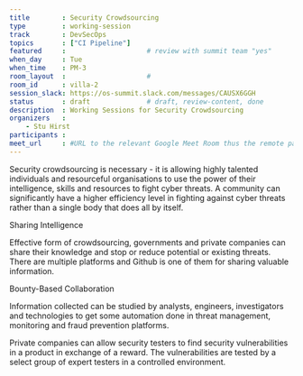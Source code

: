 ```yaml
---
title        : Security Crowdsourcing
type         : working-session
track        : DevSecOps
topics       : ["CI Pipeline"]
featured     :                    # review with summit team "yes"
when_day     : Tue
when_time    : PM-3
room_layout  :                    #
room_id      : villa-2
session_slack: https://os-summit.slack.com/messages/CAUSX6GGH
status       : draft              # draft, review-content, done
description  : Working Sessions for Security Crowdsourcing
organizers   :
    - Stu Hirst
participants :
meet_url     : #URL to the relevant Google Meet Room thus the remote participants can join a session
---
```


Security crowdsourcing is necessary - it is allowing highly talented individuals and resourceful organisations to use the power of their intelligence, skills and resources to fight cyber threats.
A community can significantly have a higher efficiency level in fighting against cyber threats rather than a single body that does all by itself.

Sharing Intelligence

Effective form of crowdsourcing, governments and private companies can share their knowledge and stop or reduce potential or existing threats. There are multiple platforms and Github is one of them for sharing valuable information.

Bounty-Based Collaboration

Information collected can be studied by analysts, engineers, investigators and technologies to get some automation done in threat management, monitoring and fraud prevention platforms.

Private companies can allow security testers to find security vulnerabilities in a product in exchange of a reward. The vulnerabilities are tested by a select group of expert testers in a controlled environment.
